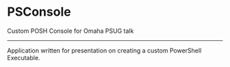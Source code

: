 # PSConsole
Custom POSH Console for Omaha PSUG talk
________________________________________
Application written for presentation on creating a custom PowerShell Executable.
